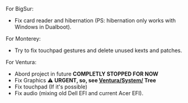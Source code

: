 [Ventura/System/]: https://github.com/sebasrock156/Acer-V3-572-TMP246-OpenCore/tree/Ventura/System/Library

For BigSur:

- Fix card reader and hibernation (PS: hibernation only works with Windows in Dualboot).


For Monterey:

- Try to fix touchpad gestures and delete unused kexts and patches.


For Ventura:

- Abord project in future **COMPLETLY STOPPED FOR NOW**
- Fix Graphics ⚠️ **URGENT, so, see [Ventura/System/] Tree**
- Fix touchpad (If it's possible)
- Fix audio (mixing old Dell EFI and current Acer EFI).
